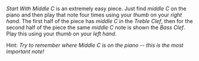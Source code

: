 *Start With Middle C* is an extremely easy piece. Just find *middle C* on the piano
and then play that note four times using your *thumb* on your *right hand*.
The first half of the piece has *middle C* in the *Treble Clef*,
then for the second half of the piece the same *middle C* note is shown the *Bass Clef*.
Play this using your *thumb* on your *left hand*.

Hint: _Try to remember where *Middle C* is on the piano -- this is the most *important note*!_
